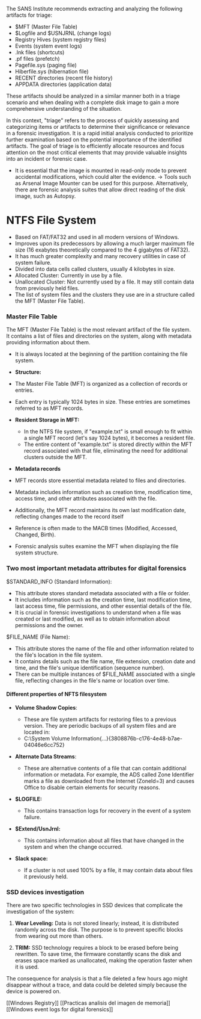  The SANS Institute recommends extracting and analyzing the following artifacts for triage:

- $MFT (Master File Table)
- $Logfile and $USNJRNL (change logs)
- Registry Hives (system registry files)
- Events (system event logs)
- .lnk files (shortcuts)
- .pf files (prefetch)
- Pagefile.sys (paging file)
- Hiberfile.sys (hibernation file)
- RECENT directories (recent file history)
- APPDATA directories (application data)

These artifacts should be analyzed in a similar manner both in a triage scenario and when dealing with a complete disk image to gain a more comprehensive understanding of the situation.

In this context, "triage" refers to the process of quickly assessing and categorizing items or artifacts to determine their significance or relevance in a forensic investigation. It is a rapid initial analysis conducted to prioritize further examination based on the potential importance of the identified artifacts. The goal of triage is to efficiently allocate resources and focus attention on the most critical elements that may provide valuable insights into an incident or forensic case.

- It is essential that the image is mounted in read-only mode to prevent accidental modifications, which could alter the evidence.
 -> Tools such as Arsenal Image Mounter can be used for this purpose. Alternatively, there are forensic analysis suites that allow direct reading of the disk image, such as Autopsy.


# NTFS File System

- Based on FAT/FAT32 and used in all modern versions of Windows.
- Improves upon its predecessors by allowing a much larger maximum file size (16 exabytes theoretically compared to the 4 gigabytes of FAT32).
- It has much greater complexity and many recovery utilities in case of system failure.
- Divided into data cells called clusters, usually 4 kilobytes in size.
- Allocated Cluster: Currently in use by a file.
- Unallocated Cluster: Not currently used by a file. It may still contain data from previously held files.
- The list of system files and the clusters they use are in a structure called the MFT (Master File Table).


### Master File Table
The MFT (Master File Table) is the most relevant artifact of the file system. It contains a list of files and directories on the system, along with metadata providing information about them.

- It is always located at the beginning of the partition containing the file system.
- **Structure:**
- The Master File Table (MFT) is organized as a collection of records or entries.
- Each entry is typically 1024 bytes in size. These entries are sometimes referred to as MFT records.
- **Resident Storage in MFT:**
    - In the NTFS file system, if "example.txt" is small enough to fit within a single MFT record (let's say 1024 bytes), it becomes a resident file.
    - The entire content of "example.txt" is stored directly within the MFT record associated with that file, eliminating the need for additional clusters outside the MFT.
- **Metadata records** 
- MFT records store essential metadata related to files and directories.
- Metadata includes information such as creation time, modification time, access time, and other attributes associated with the file.
- Additionally, the MFT record maintains its own last modification date, reflecting changes made to the record itself
- Reference is often made to the MACB times (Modified, Accessed, Changed, Birth).

- Forensic analysis suites examine the MFT when displaying the file system structure.

### Two most important metadata attributes for digital forensics
$STANDARD_INFO (Standard Information):
- This attribute stores standard metadata associated with a file or folder.
- It includes information such as the creation time, last modification time, last access time, file permissions, and other essential details of the file.
- It is crucial in forensic investigations to understand when a file was created or last modified, as well as to obtain information about permissions and the owner.

$FILE_NAME (File Name):
- This attribute stores the name of the file and other information related to the file's location in the file system.
- It contains details such as the file name, file extension, creation date and time, and the file's unique identification (sequence number).
- There can be multiple instances of $FILE_NAME associated with a single file, reflecting changes in the file's name or location over time.
#### Different properties of NFTS filesystem
- **Volume Shadow Copies**: 
	- These are file system artifacts for restoring files to a previous version. They are periodic backups of all system files and are located in:
	- C:\System Volume Information\{…}{3808876b-c176-4e48-b7ae-04046e6cc752}

- **Alternate Data Streams**: 
	- These are alternative contents of a file that can contain additional information or metadata. For example, the ADS called Zone Identifier marks a file as downloaded from the Internet (ZoneId=3) and causes Office to disable certain elements for security reasons.

- **$LOGFILE:**
	- This contains transaction logs for recovery in the event of a system failure.

- **$Extend/UsnJrnl:** 
	- This contains information about all files that have changed in the system and when the change occurred.

- **Slack space:**
	- If a cluster is not used 100% by a file, it may contain data about files it previously held.


### SSD devices investigation
There are two specific technologies in SSD devices that complicate the investigation of the system:

1. **Wear Leveling:** Data is not stored linearly; instead, it is distributed randomly across the disk. The purpose is to prevent specific blocks from wearing out more than others.

2. **TRIM:** SSD technology requires a block to be erased before being rewritten. To save time, the firmware constantly scans the disk and erases space marked as unallocated, making the operation faster when it is used.

The consequence for analysis is that a file deleted a few hours ago might disappear without a trace, and data could be deleted simply because the device is powered on.


[[Windows Registry]]
[[Practicas analisis del imagen de memoria]]
[[Windows event logs for digital forensics]]